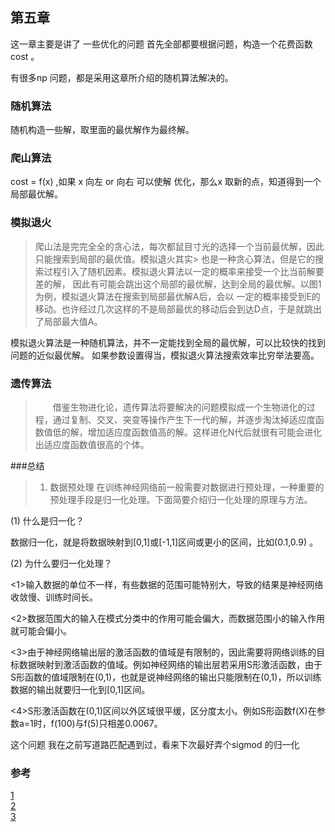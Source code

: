 


## 第五章
这一章主要是讲了 一些优化的问题
首先全部都要根据问题，构造一个花费函数 cost 。

有很多np 问题，都是采用这章所介绍的随机算法解决的。
### 随机算法 
随机构造一些解，取里面的最优解作为最终解。


### 爬山算法
cost = f(x) ,如果 x 向左 or 向右 可以使解 优化，那么x 取新的点，知道得到一个局部最优解。 

### 模拟退火
> 爬山法是完完全全的贪心法，每次都鼠目寸光的选择一个当前最优解，因此只能搜索到局部的最优值。模拟退火其实> 也是一种贪心算法，但是它的搜索过程引入了随机因素。模拟退火算法以一定的概率来接受一个比当前解要差的解， 
> 因此有可能会跳出这个局部的最优解，达到全局的最优解。以图1为例，模拟退火算法在搜索到局部最优解A后，会以
> 一定的概率接受到E的移动。也许经过几次这样的不是局部最优的移动后会到达D点，于是就跳出了局部最大值A。

模拟退火算法是一种随机算法，并不一定能找到全局的最优解，可以比较快的找到问题的近似最优解。 如果参数设置得当，模拟退火算法搜索效率比穷举法要高。
### 遗传算法
>　　借鉴生物进化论，遗传算法将要解决的问题模拟成一个生物进化的过程，通过复制、交叉、突变等操作产生下一代的解，并逐步淘汰掉适应度函数值低的解，增加适应度函数值高的解。这样进化N代后就很有可能会进化出适应度函数值很高的个体。


###总结
>1. 数据预处理 
       在训练神经网络前一般需要对数据进行预处理，一种重要的预处理手段是归一化处理。下面简要介绍归一化处理的原理与方法。

(1) 什么是归一化？ 

数据归一化，就是将数据映射到[0,1]或[-1,1]区间或更小的区间，比如(0.1,0.9) 。

(2) 为什么要归一化处理？ 

<1>输入数据的单位不一样，有些数据的范围可能特别大，导致的结果是神经网络收敛慢、训练时间长。

<2>数据范围大的输入在模式分类中的作用可能会偏大，而数据范围小的输入作用就可能会偏小。

<3>由于神经网络输出层的激活函数的值域是有限制的，因此需要将网络训练的目标数据映射到激活函数的值域。例如神经网络的输出层若采用S形激活函数，由于S形函数的值域限制在(0,1)，也就是说神经网络的输出只能限制在(0,1)，所以训练数据的输出就要归一化到[0,1]区间。

<4>S形激活函数在(0,1)区间以外区域很平缓，区分度太小。例如S形函数f(X)在参数a=1时，f(100)与f(5)只相差0.0067。


这个问题 我在之前写道路匹配遇到过，看来下次最好弄个sigmod 的归一化


### 参考
[1](http://www.cnblogs.com/heaad/archive/2010/12/20/1911614.html)    
[2](http://blog.csdn.net/v_JULY_v/article/details/6132775)     
[3](http://www.cnblogs.com/heaad/archive/2010/12/23/1914725.html)     
